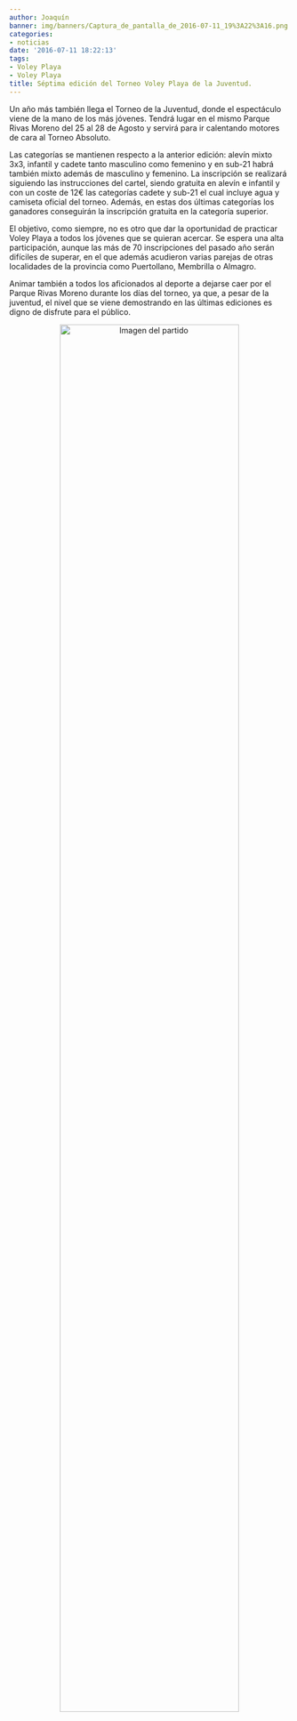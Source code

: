 ```yaml
---
author: Joaquín
banner: img/banners/Captura_de_pantalla_de_2016-07-11_19%3A22%3A16.png
categories:
- noticias
date: '2016-07-11 18:22:13'
tags:
- Voley Playa
- Voley Playa
title: Séptima edición del Torneo Voley Playa de la Juventud.
---
```


Un año más también llega el Torneo de la Juventud, donde el espectáculo viene de la mano de los más jóvenes. Tendrá lugar en el mismo Parque Rivas Moreno del 25 al 28 de Agosto y servirá para ir calentando motores de cara al Torneo Absoluto.

Las categorías se mantienen respecto a la anterior edición: alevín mixto 3x3, infantil y cadete tanto masculino como femenino y en sub-21 habrá también mixto además de masculino y femenino. La inscripción se realizará siguiendo las instrucciones del cartel, siendo gratuita en alevín e infantil y con un coste de 12€ las categorías cadete y sub-21 el cual incluye agua y camiseta oficial del torneo. Además, en estas dos últimas categorías los ganadores conseguirán la inscripción gratuita en la categoría superior.

El objetivo, como siempre, no es otro que dar la oportunidad de practicar Voley Playa a todos los jóvenes que se quieran acercar.  Se espera una alta participación, aunque las más de 70 inscripciones del pasado año serán difíciles de superar, en el que además acudieron varias parejas de otras localidades de la provincia como Puertollano, Membrilla o Almagro.

Animar también a todos los aficionados al deporte a dejarse caer por el Parque Rivas Moreno durante los días del torneo, ya que, a pesar de la juventud, el nivel que se viene demostrando en las últimas ediciones es digno de disfrute para el público.

<center>
<a target="_new" href="http://www.advmiguelturra.org/img/banners/Captura%20de%20pantalla%20de%202016-07-11%2019%3A22%3A16.png"> 
<img alt="Imagen del partido" width="80%" align="center" src="http://www.advmiguelturra.org/img/banners/Captura%20de%20pantalla%20de%202016-07-11%2019%3A22%3A16.png"/> </a> </center>

